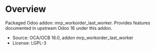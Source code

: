 # Overview

Packaged Odoo addon: mrp_workorder_last_worker. Provides features documented in upstream Odoo 16 under this addon.

- Source: OCA/OCB 16.0, addon mrp_workorder_last_worker
- License: LGPL-3
